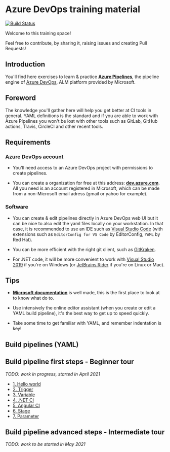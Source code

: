 # Azure DevOps training material

[![Build Status](https://dev.azure.com/devprofr/open-source/_apis/build/status/training-supports/azure-pipeline-training-ci?branchName=main)](https://dev.azure.com/devprofr/open-source/_build/latest?definitionId=53&branchName=main)

Welcome to this training space!

Feel free to contribute, by sharing it, raising issues and creating Pull Requests!

## Introduction

You'll find here exercises to learn & practice [**Azure Pipelines**](https://azure.microsoft.com/en-us/services/devops/pipelines/), the pipeline engine of [Azure DevOps](https://azure.microsoft.com/en-us/services/devops/), ALM platform provided by Microsoft.

## Foreword

The knowledge you'll gather here will help you get better at CI tools in general. YAML definitions is the standard and if you are able to work with Azure Pipelines you won't be lost with other tools such as GitLab, GitHub actions, Travis, CircleCI and other recent tools.

## Requirements

### Azure DevOps account

* You'll need access to an Azure DevOps project with permissions to create pipelines.

* You can create a organization for free at this address: [**dev.azure.com**](https://dev.azure.com/). All you need is an account registered in Microsoft, which can be made from a non-Microsoft email adress (gmail or yahoo for example).

### Software

* You can create & edit pipelines directly in Azure DevOps web UI but it can be nice to also edit the yaml files locally on your workstation. In that case, it is recommended to use an IDE such as [Visual Studio Code](https://code.visualstudio.com/) (with extensions such as `EditorConfig for VS Code` by EditorConfig, `YAML` by Red Hat).

* You can be more efficient with the right git client, such as [GitKraken](https://www.gitkraken.com/).

* For .NET code, it will be more convenient to work with [Visual Studio 2019](https://visualstudio.microsoft.com/) if you're on Windows (or [JetBrains Rider](https://www.jetbrains.com/rider/) if you're on Linux or Mac).

## Tips

* [**Microsoft documentation**](https://docs.microsoft.com/en-us/azure/devops/pipelines/?view=azure-devops) is well made, this is the first place to look at to know what do to.

* Use intensively the online editor assistant (when you create or edit a YAML build pipeline), it's the best way to get up to speed quickly.

* Take some time to get familiar with YAML, and remember indentation is key!

## Build pipelines (YAML)

## Build pipeline first steps - Beginner tour

_TODO: work in progress, started in April 2021_

* [1. Hello world](./docs/build-first-steps/01-helloworld.md)
* [2. Trigger](./docs/build-first-steps/02-trigger.md)
* [3. Variable](./docs/build-first-steps/03-variable.md)
* [4. .NET CI](./docs/build-first-steps/04-ci-dotnet.md)
* [5. Angular CI](./docs/build-first-steps/05-ci-angular.md)
* [6. Stage](./docs/build-first-steps/06-stage.md)
* [7. Parameter](./docs/build-first-steps/07-parameter.md)

## Build pipeline advanced steps - Intermediate tour

_TODO: work to be started in May 2021_
